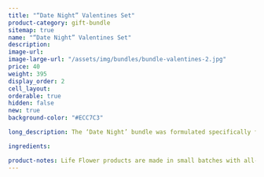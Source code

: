 ```yaml
---
title: "“Date Night” Valentines Set"
product-category: gift-bundle
sitemap: true
name: "“Date Night” Valentines Set"
description:
image-url:
image-large-url: "/assets/img/bundles/bundle-valentines-2.jpg"
price: 40
weight: 395
display_order: 2
cell_layout:
orderable: true
hidden: false
new: true
background-color: "#ECC7C3"

long_description: The ‘Date Night’ bundle was formulated specifically for couples/individuals who prefer to stay in on Valentine’s Day. Light some candles, play some music and unwind in plant magic luxury with your significant other or your own beautiful self. This kit features our Gypsy Massage Oil which makes for otherworldly couple massages and our Unconditional Love bomb, both scented with natural essential oil fragrance that stimulate and arouse the sex drive and infused with a Rose Quartz crystal to amplify feelings of unconditional love.

ingredients:

product-notes: Life Flower products are made in small batches with all-natural and boutique ingredients. Most orders are processed within 3 days of being placed.
---
```


